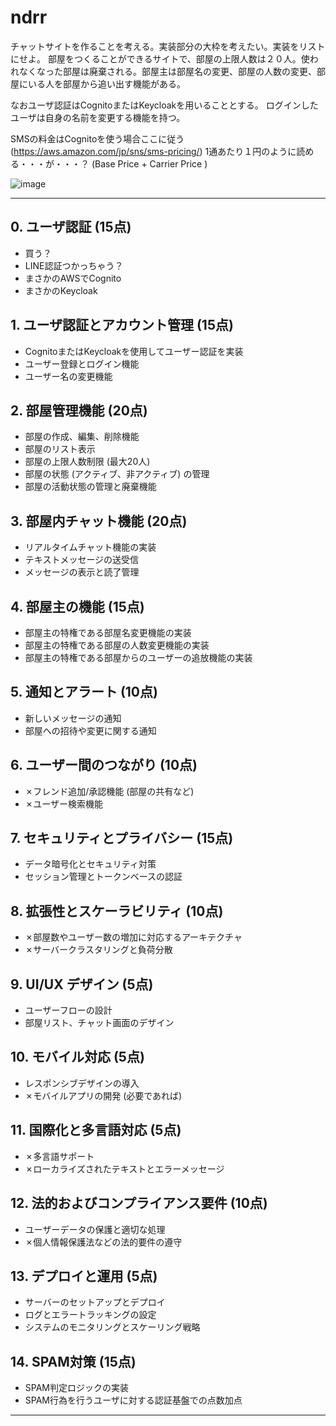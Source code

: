 # ndrr

   
チャットサイトを作ることを考える。実装部分の大枠を考えたい。実装をリストにせよ。
部屋をつくることができるサイトで、部屋の上限人数は２０人。使われなくなった部屋は廃棄される。部屋主は部屋名の変更、部屋の人数の変更、部屋にいる人を部屋から追い出す機能がある。

なおユーザ認証はCognitoまたはKeycloakを用いることとする。
ログインしたユーザは自身の名前を変更する機能を持つ。

SMSの料金はCognitoを使う場合ここに従う(https://aws.amazon.com/jp/sns/sms-pricing/) 
1通あたり１円のように読める・・・が・・・？ (Base Price + Carrier Price )   

![image](https://github.com/bringitp/ndrr/assets/141851166/aa9709a4-6e16-42eb-9a7b-4d02350c96c2)  

---

## 0. ユーザ認証 (15点)
- 買う？
- LINE認証つかっちゃう？
- まさかのAWSでCognito
- まさかのKeycloak

## 1. ユーザ認証とアカウント管理 (15点)
- CognitoまたはKeycloakを使用してユーザー認証を実装
- ユーザー登録とログイン機能
- ユーザー名の変更機能

## 2. 部屋管理機能 (20点)
- 部屋の作成、編集、削除機能
- 部屋のリスト表示
- 部屋の上限人数制限 (最大20人)
- 部屋の状態 (アクティブ、非アクティブ) の管理
- 部屋の活動状態の管理と廃棄機能

## 3. 部屋内チャット機能 (20点)
- リアルタイムチャット機能の実装
- テキストメッセージの送受信
- メッセージの表示と読了管理

## 4. 部屋主の機能 (15点)
- 部屋主の特権である部屋名変更機能の実装
- 部屋主の特権である部屋の人数変更機能の実装
- 部屋主の特権である部屋からのユーザーの追放機能の実装

## 5. 通知とアラート (10点)
- 新しいメッセージの通知
- 部屋への招待や変更に関する通知

## 6. ユーザー間のつながり (10点)
- ✗フレンド追加/承認機能 (部屋の共有など)
- ✗ユーザー検索機能

## 7. セキュリティとプライバシー (15点)
- データ暗号化とセキュリティ対策
- セッション管理とトークンベースの認証

## 8. 拡張性とスケーラビリティ (10点)
- ✗部屋数やユーザー数の増加に対応するアーキテクチャ
- ✗サーバークラスタリングと負荷分散

## 9. UI/UX デザイン (5点)
- ユーザーフローの設計
- 部屋リスト、チャット画面のデザイン

## 10. モバイル対応 (5点)
- レスポンシブデザインの導入
- ✗モバイルアプリの開発 (必要であれば)

## 11. 国際化と多言語対応 (5点)
- ✗多言語サポート
- ✗ローカライズされたテキストとエラーメッセージ

## 12. 法的およびコンプライアンス要件 (10点)
- ユーザーデータの保護と適切な処理
- ✗個人情報保護法などの法的要件の遵守

## 13. デプロイと運用 (5点)
- サーバーのセットアップとデプロイ
- ログとエラートラッキングの設定
- システムのモニタリングとスケーリング戦略

## 14. SPAM対策 (15点)
- SPAM判定ロジックの実装
- SPAM行為を行うユーザに対する認証基盤での点数加点

---
